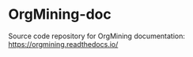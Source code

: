 # OrgMining-doc
Source code repository for OrgMining documentation: https://orgmining.readthedocs.io/

